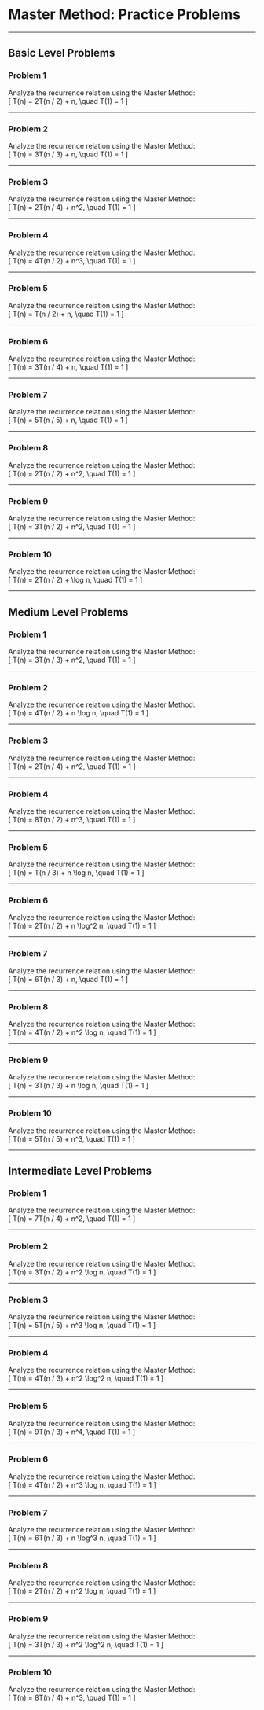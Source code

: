 # Master Method: Practice Problems

---

## **Basic Level Problems**

### **Problem 1**  
Analyze the recurrence relation using the Master Method:  
\[
T(n) = 2T(n / 2) + n, \quad T(1) = 1
\]

---

### **Problem 2**  
Analyze the recurrence relation using the Master Method:  
\[
T(n) = 3T(n / 3) + n, \quad T(1) = 1
\]

---

### **Problem 3**  
Analyze the recurrence relation using the Master Method:  
\[
T(n) = 2T(n / 4) + n^2, \quad T(1) = 1
\]

---

### **Problem 4**  
Analyze the recurrence relation using the Master Method:  
\[
T(n) = 4T(n / 2) + n^3, \quad T(1) = 1
\]

---

### **Problem 5**  
Analyze the recurrence relation using the Master Method:  
\[
T(n) = T(n / 2) + n, \quad T(1) = 1
\]

---

### **Problem 6**  
Analyze the recurrence relation using the Master Method:  
\[
T(n) = 3T(n / 4) + n, \quad T(1) = 1
\]

---

### **Problem 7**  
Analyze the recurrence relation using the Master Method:  
\[
T(n) = 5T(n / 5) + n, \quad T(1) = 1
\]

---

### **Problem 8**  
Analyze the recurrence relation using the Master Method:  
\[
T(n) = 2T(n / 2) + n^2, \quad T(1) = 1
\]

---

### **Problem 9**  
Analyze the recurrence relation using the Master Method:  
\[
T(n) = 3T(n / 2) + n^2, \quad T(1) = 1
\]

---

### **Problem 10**  
Analyze the recurrence relation using the Master Method:  
\[
T(n) = 2T(n / 2) + \log n, \quad T(1) = 1
\]

---

## **Medium Level Problems**

### **Problem 1**  
Analyze the recurrence relation using the Master Method:  
\[
T(n) = 3T(n / 3) + n^2, \quad T(1) = 1
\]

---

### **Problem 2**  
Analyze the recurrence relation using the Master Method:  
\[
T(n) = 4T(n / 2) + n \log n, \quad T(1) = 1
\]

---

### **Problem 3**  
Analyze the recurrence relation using the Master Method:  
\[
T(n) = 2T(n / 4) + n^2, \quad T(1) = 1
\]

---

### **Problem 4**  
Analyze the recurrence relation using the Master Method:  
\[
T(n) = 8T(n / 2) + n^3, \quad T(1) = 1
\]

---

### **Problem 5**  
Analyze the recurrence relation using the Master Method:  
\[
T(n) = T(n / 3) + n \log n, \quad T(1) = 1
\]

---

### **Problem 6**  
Analyze the recurrence relation using the Master Method:  
\[
T(n) = 2T(n / 2) + n \log^2 n, \quad T(1) = 1
\]

---

### **Problem 7**  
Analyze the recurrence relation using the Master Method:  
\[
T(n) = 6T(n / 3) + n, \quad T(1) = 1
\]

---

### **Problem 8**  
Analyze the recurrence relation using the Master Method:  
\[
T(n) = 4T(n / 2) + n^2 \log n, \quad T(1) = 1
\]

---

### **Problem 9**  
Analyze the recurrence relation using the Master Method:  
\[
T(n) = 3T(n / 3) + n \log n, \quad T(1) = 1
\]

---

### **Problem 10**  
Analyze the recurrence relation using the Master Method:  
\[
T(n) = 5T(n / 5) + n^3, \quad T(1) = 1
\]

---

## **Intermediate Level Problems**

### **Problem 1**  
Analyze the recurrence relation using the Master Method:  
\[
T(n) = 7T(n / 4) + n^2, \quad T(1) = 1
\]

---

### **Problem 2**  
Analyze the recurrence relation using the Master Method:  
\[
T(n) = 3T(n / 2) + n^2 \log n, \quad T(1) = 1
\]

---

### **Problem 3**  
Analyze the recurrence relation using the Master Method:  
\[
T(n) = 5T(n / 5) + n^3 \log n, \quad T(1) = 1
\]

---

### **Problem 4**  
Analyze the recurrence relation using the Master Method:  
\[
T(n) = 4T(n / 3) + n^2 \log^2 n, \quad T(1) = 1
\]

---

### **Problem 5**  
Analyze the recurrence relation using the Master Method:  
\[
T(n) = 9T(n / 3) + n^4, \quad T(1) = 1
\]

---

### **Problem 6**  
Analyze the recurrence relation using the Master Method:  
\[
T(n) = 4T(n / 2) + n^3 \log n, \quad T(1) = 1
\]

---

### **Problem 7**  
Analyze the recurrence relation using the Master Method:  
\[
T(n) = 6T(n / 3) + n \log^3 n, \quad T(1) = 1
\]

---

### **Problem 8**  
Analyze the recurrence relation using the Master Method:  
\[
T(n) = 2T(n / 2) + n^2 \log n, \quad T(1) = 1
\]

---

### **Problem 9**  
Analyze the recurrence relation using the Master Method:  
\[
T(n) = 3T(n / 3) + n^2 \log^2 n, \quad T(1) = 1
\]

---

### **Problem 10**  
Analyze the recurrence relation using the Master Method:  
\[
T(n) = 8T(n / 4) + n^3, \quad T(1) = 1
\]
